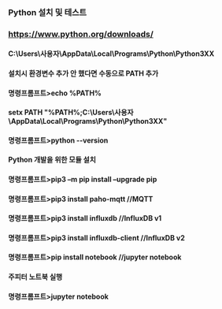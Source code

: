 ### Python 설치 및 테스트
### https://www.python.org/downloads/
#### C:\Users\사용자\AppData\Local\Programs\Python\Python3XX

#### 설치시 환경변수 추가 안 했다면 수동으로 PATH 추가
#### 명령프롬프트>echo %PATH%
#### setx PATH "%PATH%;C:\Users\사용자\AppData\Local\Programs\Python\Python3XX"

#### 명령프롬프트>python --version

#### Python 개발을 위한 모듈 설치
#### 명령프롬프트>pip3 –m pip install –upgrade pip
#### 명령프롬프트>pip3 install paho-mqtt          //MQTT
#### 명령프롬프트>pip3 install influxdb           //InfluxDB v1
#### 명령프롬프트>pip3 install influxdb-client    //InfluxDB v2
#### 명령프롬프트>pip install notebook            //jupyter notebook

#### 주피터 노트북 실행
#### 명령프롬프트>jupyter notebook
